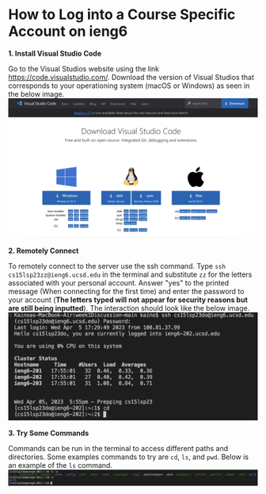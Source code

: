 # How to Log into a Course Specific Account on ieng6

**1. Install Visual Studio Code**

Go to the Visual Studios website using the link https://code.visualstudio.com/. Download the version of Visual Studios that corresponds to your operationing system (macOS or Windows) as seen in the below image.
![Image](vsdownload.png)

**2. Remotely Connect**

To remotely connect to the server use the ssh command. Type `ssh cs15lsp23zz@ieng6.ucsd.edu` in the terminal and substitute `zz` for the letters associated with your personal account. Answer "yes" to the printed message (When connecting for the first time) and enter the password to your account (**The letters typed will not appear for security reasons but are still being inputted**). The interaction should look like the below image.
![Image](remoteconnect.png)



**3. Try Some Commands**

Commands can be run in the terminal to access different paths and directories. Some examples commands to try are `cd`, `ls`, and `pwd`. Below is an example of the `ls` command.
![Image](commandtest.png)
